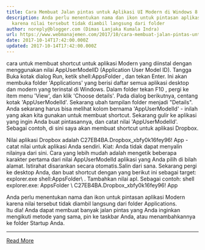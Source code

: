 ```yaml
---
title: Cara Membuat Jalan pintas untuk Aplikasi UI Modern di Windows 8.1
description: Anda perlu menentukan nama dan ikon untuk pintasan aplikasi Modern
  karena nilai tersebut tidak diambil langsung dari folder
author: noreply@blogger.com (Dimas Lanjaka Kumala Indra)
url: https://www.webmanajemen.com/2017/10/cara-membuat-jalan-pintas-untuk.html
date: 2017-10-14T17:42:00.000Z
updated: 2017-10-14T17:42:00.000Z
---
```


cara untuk membuat shortcut untuk aplikasi Modern yang diinstal dengan     menggunakan nilai AppUserModelID (Application User Model ID). 
    Tangga 
Buka kotak dialog Run, ketik shell:AppsFolder , dan tekan     Enter. Ini akan membuka folder 'Applications' yang berisi daftar semua     aplikasi desktop dan modern yang terinstal di Windows. 
Dalam folder tekan F10 , pergi ke item menu 'View', dan klik 'Choose     details'. Pada dialog berikutnya, centang kotak 'AppUserModelId'. 
    Sekarang ubah tampilan folder menjadi "Details". Anda sekarang harus bisa     melihat kolom bernama 'AppUserModelId' - inilah yang akan kita gunakan     untuk membuat shortcut. 
Sekarang gulir ke aplikasi yang ingin Anda buat pintasannya, dan catat     nilai 'AppUserModelId'. Sebagai contoh, di sini saya akan membuat shortcut     untuk aplikasi Dropbox.     
    
Nilai aplikasi Dropbox adalah C27EB4BA.Dropbox_xbfy0k16fey96! App    - catat nilai untuk aplikasi Anda sendiri. 
Kiat:    Anda tidak dapat menyalin nilainya dari sini. Cara yang lebih mudah adalah     mengetik beberapa karakter pertama dari nilai AppUserModelId aplikasi yang     Anda pilih di bilah alamat. Istirahat disarankan secara otomatis.Salin dari     sana. 
Sekarang pergi ke desktop Anda, dan buat shortcut dengan yang berikut ini     sebagai target: explorer.exe shell:AppsFolder\ . Tambahkan     nilai apl. Sebagai contoh: 
  shell explorer.exe: AppsFolder \ C27EB4BA.Dropbox_xbfy0k16fey96! App 
    
Anda perlu menentukan nama dan ikon untuk pintasan aplikasi Modern         karena nilai tersebut tidak diambil langsung dari folder Applications.     
Itu dia! Anda dapat membuat banyak jalan pintas yang Anda inginkan         mengikuti metode yang sama, pin ke taskbar Anda, atau menambahkannya ke         folder Startup Anda.<hr/> <a href="https://www.webmanajemen.com/2017/10/cara-membuat-jalan-pintas-untuk.html" rel="follow" class="button" id="read-more">Read More</a>